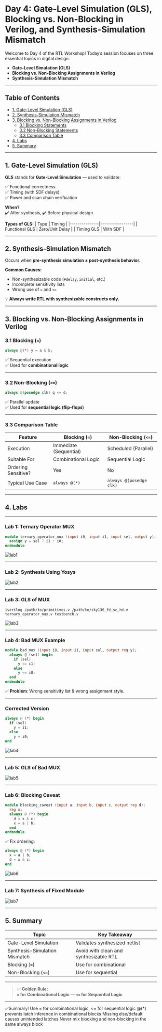 # Day 4: Gate-Level Simulation (GLS), Blocking vs. Non-Blocking in Verilog, and Synthesis-Simulation Mismatch

Welcome to Day 4 of the RTL Workshop! Today’s session focuses on three essential topics in digital design:

- **Gate-Level Simulation (GLS)**
- **Blocking vs. Non-Blocking Assignments in Verilog**
- **Synthesis-Simulation Mismatch**

---

## Table of Contents

- [1. Gate-Level Simulation (GLS)](#1-gate-level-simulation-gls)
- [2. Synthesis-Simulation Mismatch](#2-synthesis-simulation-mismatch)
- [3. Blocking vs. Non-Blocking Assignments in Verilog](#3-blocking-vs-non-blocking-assignments-in-verilog)
  - [3.1 Blocking Statements](#31-blocking-statements)
  - [3.2 Non-Blocking Statements](#32-non-blocking-statements)
  - [3.3 Comparison Table](#33-comparison-table)
- [4. Labs](#4-labs)
- [5. Summary](#5-summary)

---

## 1. Gate-Level Simulation (GLS)

**GLS** stands for **Gate-Level Simulation** — used to validate:

✅ Functional correctness  
✅ Timing (with SDF delays)  
✅ Power and scan chain verification

**When?**  
✔️ After synthesis, ✔️ Before physical design

**Types of GLS:**
| Type          | Timing          |
|---------------|-----------------|
| Functional GLS | Zero/Unit Delay |
| Timing GLS    | With SDF        |

---

## 2. Synthesis-Simulation Mismatch

Occurs when **pre-synthesis simulation ≠ post-synthesis behavior**.

**Common Causes:**
- Non-synthesizable code (`#delay`, `initial`, etc.)
- Incomplete sensitivity lists
- Wrong use of `=` and `<=`

💡 **Always write RTL with synthesizable constructs only.**

---

## 3. Blocking vs. Non-Blocking Assignments in Verilog

### 3.1 Blocking (`=`)

```verilog
always @(*) y = a & b;
```

✅ Sequential execution  
✅ Used for **combinational logic**

---

### 3.2 Non-Blocking (`<=`)

```verilog
always @(posedge clk) q <= d;
```

✅ Parallel update  
✅ Used for **sequential logic (flip-flops)**

---

### 3.3 Comparison Table

| Feature                  | Blocking (`=`)             | Non-Blocking (`<=`)         |
|--------------------------|----------------------------|-----------------------------|
| Execution                | Immediate (Sequential)     | Scheduled (Parallel)        |
| Suitable For             | Combinational Logic        | Sequential Logic            |
| Ordering Sensitive?      | Yes                        | No                          |
| Typical Use Case         | `always @(*)`              | `always @(posedge clk)`     |

---

## 4. Labs

---

### Lab 1: Ternary Operator MUX

```verilog
module ternary_operator_mux (input i0, input i1, input sel, output y);
  assign y = sel ? i1 : i0;
endmodule
```

![lab1](https://github.com/Shaikhaseena16/RISC-V_VSDIAT/blob/main/week%201/Day4/iverilog-ternary_operator.png)

---

### Lab 2: Synthesis Using Yosys

![lab2](https://github.com/Shaikhaseena16/RISC-V_VSDIAT/blob/main/week%201/Day4/ternary_show.png)

---

### Lab 3: GLS of MUX

```shell
iverilog /path/to/primitives.v /path/to/sky130_fd_sc_hd.v ternary_operator_mux.v testbench.v
```

![lab3](https://github.com/Shaikhaseena16/RISC-V_VSDIAT/blob/main/week%201/Day4/gls-ternary_operator.png)

---

### Lab 4: Bad MUX Example

```verilog
module bad_mux (input i0, input i1, input sel, output reg y);
  always @ (sel) begin
    if (sel)
      y <= i1;
    else 
      y <= i0;
  end
endmodule
```

✅ **Problem**: Wrong sensitivity list & wrong assignment style.

---

### Corrected Version

```verilog
always @ (*) begin
  if (sel)
    y = i1;
  else
    y = i0;
end
```

![lab4](https://github.com/Shaikhaseena16/RISC-V_VSDIAT/blob/main/week%201/Day4/iverilog-badmux.png)

---

### Lab 5: GLS of Bad MUX

![lab5](https://github.com/Shaikhaseena16/RISC-V_VSDIAT/blob/main/week%201/Day4/Screenshot%202025-09-27%20124355.png)

---

### Lab 6: Blocking Caveat

```verilog
module blocking_caveat (input a, input b, input c, output reg d);
  reg x;
  always @ (*) begin
    d = x & c;
    x = a | b;
  end
endmodule
```

✅ Fix ordering:

```verilog
always @ (*) begin
  x = a | b;
  d = x & c;
end
```

![lab6](https://github.com/Shaikhaseena16/RISC-V_VSDIAT/blob/main/week%201/Day4/iverilog-blocking_caveat.png)

---

### Lab 7: Synthesis of Fixed Module

![lab7](https://github.com/Shaikhaseena16/RISC-V_VSDIAT/blob/main/week%201/Day4/block_show.png)

---

## 5. Summary

| Topic                     | Key Takeaway |
|--------------------------|--------------|
| Gate-Level Simulation     | Validates synthesized netlist |
| Synthesis-Simulation Mismatch | Avoid with clean and synthesizable RTL |
| Blocking (`=`)           | Use for combinational |
| Non-Blocking (`<=`)      | Use for sequential |

---

> ✅ **Golden Rule:**  
> **`=` for Combinational Logic** — **`<=` for Sequential Logic**

---

✅Summary!
Use = for combinational logic, <= for sequential logic
@(*) prevents latch inference in combinational blocks
Missing else/default causes unintended latches
Never mix blocking and non-blocking in the same always block

